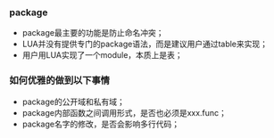 ### package

- package最主要的功能是防止命名冲突；
- LUA并没有提供专门的package语法，而是建议用户通过table来实现；
- 用户用LUA实现了一个module，本质上是表；

### 如何优雅的做到以下事情

- package的公开域和私有域；
- package内部函数之间调用形式，是否也必须是xxx.func；
- package名字的修改，是否会影响多行代码；